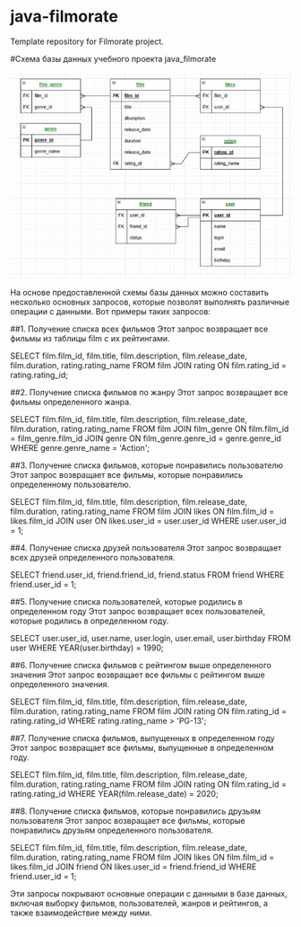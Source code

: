 # java-filmorate
Template repository for Filmorate project.

#Схема базы данных учебного проекта java_filmorate

![erd](https://github.com/LikhachevS/java-filmorate/blob/add-database/filmorate_erd.PNG)

На основе предоставленной схемы базы данных можно составить несколько основных запросов, которые позволят выполнять различные операции с данными. Вот примеры таких запросов:

##1. Получение списка всех фильмов
Этот запрос возвращает все фильмы из таблицы film с их рейтингами.

SELECT film.film_id, film.title, film.description, film.release_date, film.duration, rating.rating_name
FROM film
JOIN rating ON film.rating_id = rating.rating_id;

##2. Получение списка фильмов по жанру
Этот запрос возвращает все фильмы определенного жанра.

SELECT film.film_id, film.title, film.description, film.release_date, film.duration, rating.rating_name
FROM film
JOIN film_genre ON film.film_id = film_genre.film_id
JOIN genre ON film_genre.genre_id = genre.genre_id
WHERE genre.genre_name = 'Action';

##3. Получение списка фильмов, которые понравились пользователю
Этот запрос возвращает все фильмы, которые понравились определенному пользователю.

SELECT film.film_id, film.title, film.description, film.release_date, film.duration, rating.rating_name
FROM film
JOIN likes ON film.film_id = likes.film_id
JOIN user ON likes.user_id = user.user_id
WHERE user.user_id = 1;

##4. Получение списка друзей пользователя
Этот запрос возвращает всех друзей определенного пользователя.

SELECT friend.user_id, friend.friend_id, friend.status
FROM friend
WHERE friend.user_id = 1;

##5. Получение списка пользователей, которые родились в определенном году
Этот запрос возвращает всех пользователей, которые родились в определенном году.

SELECT user.user_id, user.name, user.login, user.email, user.birthday
FROM user
WHERE YEAR(user.birthday) = 1990;

##6. Получение списка фильмов с рейтингом выше определенного значения
Этот запрос возвращает все фильмы с рейтингом выше определенного значения.

SELECT film.film_id, film.title, film.description, film.release_date, film.duration, rating.rating_name
FROM film
JOIN rating ON film.rating_id = rating.rating_id
WHERE rating.rating_name > 'PG-13';

##7. Получение списка фильмов, выпущенных в определенном году
Этот запрос возвращает все фильмы, выпущенные в определенном году.

SELECT film.film_id, film.title, film.description, film.release_date, film.duration, rating.rating_name
FROM film
JOIN rating ON film.rating_id = rating.rating_id
WHERE YEAR(film.release_date) = 2020;

##8. Получение списка фильмов, которые понравились друзьям пользователя
Этот запрос возвращает все фильмы, которые понравились друзьям определенного пользователя.

SELECT film.film_id, film.title, film.description, film.release_date, film.duration, rating.rating_name
FROM film
JOIN likes ON film.film_id = likes.film_id
JOIN friend ON likes.user_id = friend.friend_id
WHERE friend.user_id = 1;

Эти запросы покрывают основные операции с данными в базе данных, включая выборку фильмов, пользователей, жанров и рейтингов, а также взаимодействие между ними.